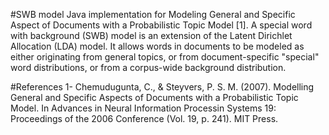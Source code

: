 #SWB model
Java implementation for Modeling General and Specific Aspect of Documents with a Probabilistic Topic Model [1]. A special word with background (SWB) model is an extension of the Latent Dirichlet Allocation (LDA) model. It allows words in documents to be modeled as either originating from general topics, or from document-specific "special" word distributions, or from a corpus-wide background distribution.

#References
1- Chemudugunta, C., & Steyvers, P. S. M. (2007). Modelling General and Specific Aspects of Documents with a Probabilistic Topic Model. In Advances in Neural Information Processin Systems 19: Proceedings of the 2006 Conference (Vol. 19, p. 241). MIT Press.